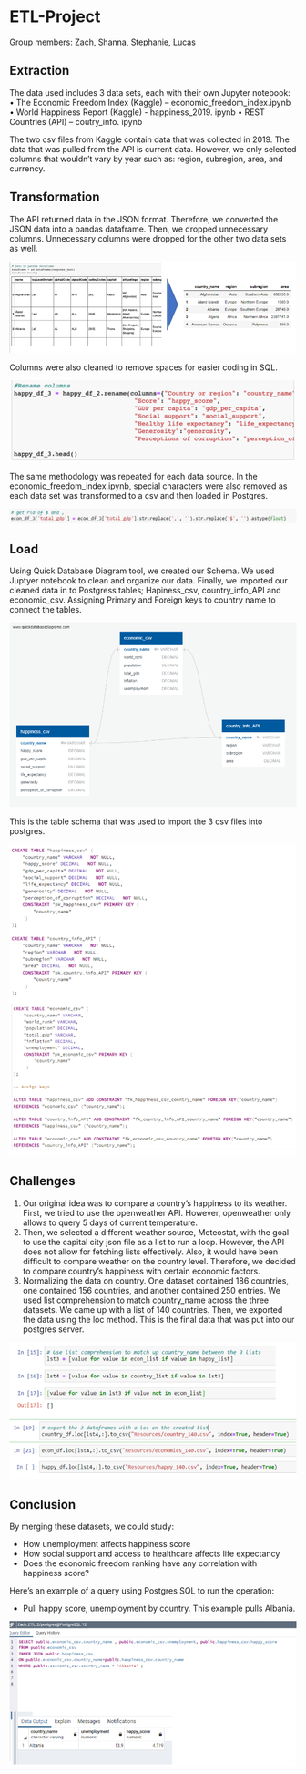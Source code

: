 # ETL-Project
Group members:  Zach, Shanna, Stephanie, Lucas
## Extraction
The data used includes 3 data sets, each with their own Jupyter notebook:
•	The Economic Freedom Index  (Kaggle) – economic_freedom_index.ipynb
•	World Happiness Report  (Kaggle) - happiness_2019. ipynb
•	REST Countries  (API) – coutry_info. ipynb

The two csv files from Kaggle contain data that was collected in 2019.  The data that was pulled from the API is current data.  However, we only selected columns that wouldn’t vary by year such as: region, subregion, area, and currency.
## Transformation
The API returned data in the JSON format.  Therefore, we converted the JSON data into a pandas dataframe.  Then, we dropped unnecessary  columns.  Unnecessary columns were dropped for the other two data sets as well.

![image](https://github.com/moormeierz/ETL_Project_final/blob/main/Resources/images/transformation.PNG?raw=true)

Columns were also cleaned to remove spaces for easier coding in SQL.

![image](https://github.com/moormeierz/ETL_Project_final/blob/main/Resources/images/columns_clean.PNG?raw=true)

The same methodology was repeated for each data source.
In the economic_freedom_index.ipynb, special characters were also removed as each data set was transformed to a csv and then loaded in Postgres.
 
![image](https://github.com/moormeierz/ETL_Project_final/blob/main/Resources/images/get_rid_of_$.PNG?raw=true)

## Load
Using Quick Database Diagram tool, we created our Schema. We used Juptyer notebook to clean and organize our data. Finally, we imported our cleaned data in to Postgress tables; Hapiness_csv, country_info_API and economic_csv. Assigning Primary and Foreign keys to  country name to connect the tables. 

![image](https://github.com/moormeierz/ETL_Project_final/blob/main/ERD.png?raw=true)

This is the table schema that was used to import the 3 csv files into postgres.

![image](https://github.com/moormeierz/ETL_Project_final/blob/main/Resources/images/table_schema_postgres.PNG?raw=true)


## Challenges
1. Our original idea was to compare a country’s happiness to its weather.  First, we tried to use the openweather API. However, openweather only allows to query 5 days of current temperature.
2. Then, we selected a different weather source, Meteostat, with the goal to use the capital city json file as a list to run a loop.  However, the API does not allow for fetching lists effectively.  Also, it would have been difficult to compare weather on the country level.  Therefore, we decided to compare country’s happiness with certain economic factors.
3.	Normalizing the data on country.  One dataset contained 186 countries, one contained 156 countries, and another contained 250 entries.  We used list comprehension to match country_name across the three datasets.  We came up with a list of 140 countries.  Then, we exported the data using the loc method.  This is the final data that was put into our postgres server.

![image](https://github.com/moormeierz/ETL_Project_final/blob/main/Resources/images/list_comp.PNG?raw=true)

## Conclusion
By merging these datasets, we could study:
- How unemployment affects happiness score
-	How social support and access to healthcare affects life expectancy
-	Does the economic freedom ranking have any correlation with happiness score?

Here’s an example of a query using Postgres SQL to run the operation:
- Pull happy score, unemployment by country.  This example pulls Albania.
 
![image](https://github.com/moormeierz/ETL_Project_final/blob/main/Resources/images/query.PNG?raw=true)
